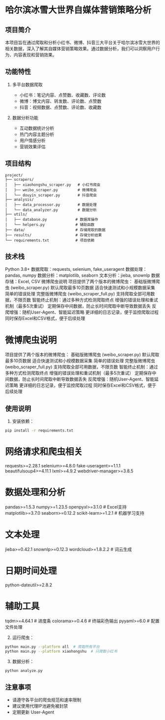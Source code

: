 # 哈尔滨冰雪大世界自媒体营销策略分析

## 项目简介

本项目旨在通过爬取和分析小红书、微博、抖音三大平台关于哈尔滨冰雪大世界的相关数据，深入了解其自媒体营销策略效果。通过数据分析，我们可以洞察用户行为、内容表现和营销效果。

## 功能特性

1. 多平台数据爬取
   - 小红书：笔记内容、点赞数、收藏数、评论数
   - 微博：博文内容、转发数、评论数、点赞数
   - 抖音：视频数据、点赞数、评论数、收藏数

2. 数据分析功能
   - 互动数据统计分析
   - 热门内容主题分析
   - 用户情感分析
   - 营销效果评估

## 项目结构

```
project/
├── scrapers/
│   ├── xiaohongshu_scraper.py   # 小红书爬虫
│   ├── weibo_scraper.py         # 微博爬虫
│   └── douyin_scraper.py        # 抖音爬虫
├── analysis/
│   ├── data_processor.py        # 数据处理
│   └── data_analyzer.py         # 数据分析
├── utils/
│   ├── database.py             # 数据库操作
│   └── helpers.py              # 辅助函数
├── data/                       # 存储爬取的数据
├── results/                    # 存储分析结果
└── requirements.txt            # 项目依赖
```

## 技术栈

Python 3.8+
数据爬取：requests, selenium, fake_useragent
数据处理：pandas, numpy
数据分析：matplotlib, seaborn
文本分析：jieba, snownlp
数据存储：Excel, CSV
微博爬虫说明
项目提供了两个版本的微博爬虫：
基础版微博爬虫 (weibo_scraper.py)
默认爬取最多10页数据
适合快速测试和小规模数据采集
简单的错误处理
完整版微博爬虫 (weibo_scraper_full.py)
支持爬取全部可用数据，不限页数
智能终止机制：通过多种方式检测爬取终点
增强的错误处理和重试机制（最多5次重试）
定期保存中间数据，防止长时间爬取中断导致数据丢失
反爬增强：随机User-Agent、智能延迟策略
更详细的日志记录，便于监控爬取过程
同时保存Excel和CSV格式，便于后续处理

# 微博爬虫说明

项目提供了两个版本的微博爬虫：
基础版微博爬虫 (weibo_scraper.py)
默认爬取最多10页数据
适合快速测试和小规模数据采集
简单的错误处理
完整版微博爬虫 (weibo_scraper_full.py)
支持爬取全部可用数据，不限页数
智能终止机制：通过多种方式检测爬取终点
增强的错误处理和重试机制（最多5次重试）
定期保存中间数据，防止长时间爬取中断导致数据丢失
反爬增强：随机User-Agent、智能延迟策略
更详细的日志记录，便于监控爬取过程
同时保存Excel和CSV格式，便于后续处理

## 使用说明

1. 安装依赖：

```bash
pip install -r requirements.txt
```

# 网络请求和爬虫相关

requests>=2.28.1
selenium>=4.8.0
fake-useragent>=1.1.1
beautifulsoup4>=4.11.1
lxml>=4.9.2
webdriver-manager>=3.8.5

# 数据处理和分析

pandas>=1.5.3
numpy>=1.23.5
openpyxl>=3.1.0  # Excel支持
matplotlib>=3.7.0
seaborn>=0.12.2
scikit-learn>=1.2.1  # 机器学习支持

# 文本处理

jieba>=0.42.1
snownlp>=0.12.3
wordcloud>=1.8.2.2  # 词云生成

# 日期时间处理

python-dateutil>=2.8.2

# 辅助工具

tqdm>=4.64.1  # 进度条
colorama>=0.4.6  # 终端彩色输出
pyyaml>=6.0  # 配置文件处理

2. 运行爬虫：

```bash
python main.py --platform all  # 爬取所有平台
python main.py --platform xiaohongshu  # 只爬取小红书
```

3. 数据分析：

```bash
python analyze.py
```

## 注意事项

- 请遵守各平台的爬虫规范和速率限制
- 建议使用代理IP池避免被封禁
- 定期更新 User-Agent
